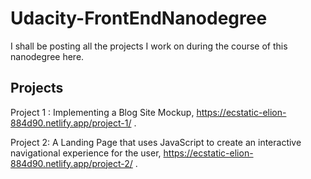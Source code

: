 # Udacity-FrontEndNanodegree

I shall be posting all the projects I work on during the course of this nanodegree here.

## Projects 
Project 1 : Implementing a Blog Site Mockup, https://ecstatic-elion-884d90.netlify.app/project-1/ .

Project 2: A Landing Page that uses JavaScript to create an interactive navigational experience for the user, https://ecstatic-elion-884d90.netlify.app/project-2/ .
